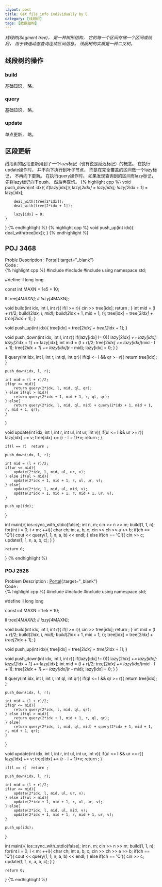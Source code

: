 ```yaml
---
layout: post
title: Get file_info individually by C
category: [线段树]
tags: [数据结构]
---
```


*线段树(Segment tree)， 是一种树形结构， 它的每一个区间存储一个区间或线段， 用于快速动态查询连续区间信息。 线段树的实质是一种二叉树。*  

## 线段树的操作
### build
基础知识， 略。
### query
基础知识， 略。
### update
单点更新， 略。

## 区段更新
线段树的区段更新用到了一个lazy标记（也有说是延迟标记）的概念。 在执行update操作时， 并不向下执行到叶子节点， 而是在完全覆盖的区间做一个lazy标记， 不再向下更新。 在执行query操作时， 如果发现查询到的区间有lazy标记， 先将lazy标记向下push， 然后再查询。
{% highlight cpp %}
void push_down(int idx){
	if(lazy[idx]){
		lazy[2*idx] = lazy[idx];
		lazy[2*idx + 1] = lazy[idx];

		deal_with(tree[2*idx]);
		deal_with(tree[2*idx + 1]);

		lazy[idx] = 0;
	}
}
{% endhighlight %}
{% highlight cpp %}
void push_up(int idx){
	deal_with(tree[idx]);
}
{% endhighlight %}

## POJ 3468
Proble Description : [Portal](http://poj.org/problem?id=3468){:target="_blank"}  
Code :   
{% highlight cpp %}
#include<iostream>
#include<cstdio>
#include<cstring>
using namespace std;

#define ll long long

const int MAXN = 1e5 + 10;

ll tree[4*MAXN];
ll lazy[4*MAXN];

void build(int idx, int l, int r){
    if(l >= r){
        cin >> tree[idx];
        return ;
    }
    int mid = (l + r)/2;
    build(2*idx, l, mid);
    build(2*idx + 1, mid + 1, r);
    tree[idx] = tree[2*idx] + tree[2*idx + 1];
}

void push_up(int idx){
    tree[idx] = tree[2*idx] + tree[2*idx + 1];
}

void push_down(int idx, int l, int r){
    if(lazy[idx] != 0){
        lazy[2*idx] += lazy[idx];
        lazy[2*idx + 1] += lazy[idx];
        int mid = (l + r)/2;
        tree[2*idx] += lazy[idx]*(mid - l + 1);
        tree[2*idx + 1] += lazy[idx]*(r - mid);
        lazy[idx] = 0;
    }
}

ll query(int idx, int l, int r, int ql, int qr){
    if(ql <= l && qr >= r){
        return tree[idx];
    }

    push_down(idx, l, r);

    int mid = (l + r)/2;
    if(qr <= mid){
        return query(2*idx, l, mid, ql, qr);
    } else if(ql > mid){
        return query(2*idx + 1, mid + 1, r, ql, qr);
    } else{
        return query(2*idx, l, mid, ql, mid) + query(2*idx + 1, mid + 1, r, mid + 1, qr);
    }
}

void update(int idx, int l, int r, int ul, int ur, int v){
    if(ul <= l && ur >= r){
        lazy[idx] += v;
        tree[idx] += (r - l + 1)*v;
        return ;
    }

    if(l == r)  return ;

    push_down(idx, l, r);

    int mid = (l + r)/2;
    if(ur <= mid){
        update(2*idx, l, mid, ul, ur, v);
    } else if(ul > mid){
        update(2*idx + 1, mid + 1, r, ul, ur, v);
    } else{
        update(2*idx, l, mid, ul, mid, v);
        update(2*idx + 1, mid + 1, r, mid + 1, ur, v);
    }

    push_up(idx);
}

int main(){
    ios::sync_with_stdio(false);
    int n, m;
    cin >> n >> m;
        build(1, 1, n);
        for(int i = 0; i < m; ++i){
            char ch;
            int a, b, c;
            cin >> ch >> a >> b;
            if(ch == 'Q'){
                cout << query(1, 1, n, a, b) << endl;
            } else if(ch == 'C'){
                cin >> c;
                update(1, 1, n, a, b, c);
            }
        }

    return 0;
}
{% endhighlight %}

### POJ 2528
Problem Description : [Portal](http://poj.org/problem?id=2528){:target="_blank"}  
Code :   
{% highlight cpp %}
#include<iostream>
#include<cstdio>
#include<cstring>
using namespace std;

#define ll long long

const int MAXN = 1e5 + 10;

ll tree[4*MAXN];
ll lazy[4*MAXN];

void build(int idx, int l, int r){
    if(l >= r){
        cin >> tree[idx];
        return ;
    }
    int mid = (l + r)/2;
    build(2*idx, l, mid);
    build(2*idx + 1, mid + 1, r);
    tree[idx] = tree[2*idx] + tree[2*idx + 1];
}

void push_up(int idx){
    tree[idx] = tree[2*idx] + tree[2*idx + 1];
}

void push_down(int idx, int l, int r){
    if(lazy[idx] != 0){
        lazy[2*idx] += lazy[idx];
        lazy[2*idx + 1] += lazy[idx];
        int mid = (l + r)/2;
        tree[2*idx] += lazy[idx]*(mid - l + 1);
        tree[2*idx + 1] += lazy[idx]*(r - mid);
        lazy[idx] = 0;
    }
}

ll query(int idx, int l, int r, int ql, int qr){
    if(ql <= l && qr >= r){
        return tree[idx];
    }

    push_down(idx, l, r);

    int mid = (l + r)/2;
    if(qr <= mid){
        return query(2*idx, l, mid, ql, qr);
    } else if(ql > mid){
        return query(2*idx + 1, mid + 1, r, ql, qr);
    } else{
        return query(2*idx, l, mid, ql, mid) + query(2*idx + 1, mid + 1, r, mid + 1, qr);
    }
}

void update(int idx, int l, int r, int ul, int ur, int v){
    if(ul <= l && ur >= r){
        lazy[idx] += v;
        tree[idx] += (r - l + 1)*v;
        return ;
    }

    if(l == r)  return ;

    push_down(idx, l, r);

    int mid = (l + r)/2;
    if(ur <= mid){
        update(2*idx, l, mid, ul, ur, v);
    } else if(ul > mid){
        update(2*idx + 1, mid + 1, r, ul, ur, v);
    } else{
        update(2*idx, l, mid, ul, mid, v);
        update(2*idx + 1, mid + 1, r, mid + 1, ur, v);
    }

    push_up(idx);
}

int main(){
    ios::sync_with_stdio(false);
    int n, m;
    cin >> n >> m;
        build(1, 1, n);
        for(int i = 0; i < m; ++i){
            char ch;
            int a, b, c;
            cin >> ch >> a >> b;
            if(ch == 'Q'){
                cout << query(1, 1, n, a, b) << endl;
            } else if(ch == 'C'){
                cin >> c;
                update(1, 1, n, a, b, c);
            }
        }

    return 0;
}
{% endhighlight %}
